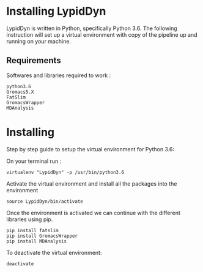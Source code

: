# Installing LypidDyn

LypidDyn is written in Python, specifically Python 3.6.
The following instruction will set up a virtual environment with copy of the pipeline up and running on your machine.


## Requirements

Softwares and libraries required to work :

    python3.6
    Gromacs5.X
    FatSlim
    GromacsWrapper
    MDAnalysis

# Installing

Step by step guide to setup the virtual environment for Python 3.6:

On your terminal run :

    virtualenv "LypidDyn" -p /usr/bin/python3.6

Activate the virtual environment and install all the packages into the environment

    source LypidDyn/bin/activate

Once the environment is activated we can continue with the different libraries using pip.

    pip install fatslim 
    pip install GromacsWrapper
    pip install MDAnalysis

To deactivate the virtual environment:

    deactivate




